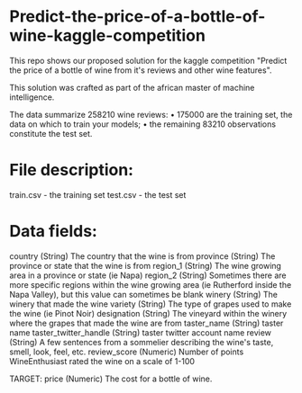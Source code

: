 # Predict-the-price-of-a-bottle-of-wine-kaggle-competition
This repo shows our proposed solution for the kaggle competition "Predict the price of a bottle of wine from it's reviews and other wine features".

This solution was crafted as part of the african master of machine intelligence.

The data summarize 258210 wine reviews:
• 175000 are the training set, the data on which to train your models;
• the remaining 83210 observations constitute the test set.

# File description:
train.csv - the training set
test.csv - the test set
 
# Data fields:
country (String) The country that the wine is from
province (String) The province or state that the wine is from
region_1 (String) The wine growing area in a province or state (ie Napa)
region_2 (String) Sometimes there are more specific regions within the wine growing area (ie Rutherford inside the Napa Valley), but this value can sometimes be blank
winery (String) The winery that made the wine
variety (String) The type of grapes used to make the wine (ie Pinot Noir)
designation (String) The vineyard within the winery where the grapes that made the wine are from
taster_name (String) taster name
taster_twitter_handle (String) taster twitter account name
review (String) A few sentences from a sommelier describing the wine's taste, smell, look, feel, etc.
review_score (Numeric) Number of points WineEnthusiast rated the wine on a scale of 1-100

TARGET: price (Numeric) The cost for a bottle of wine.
